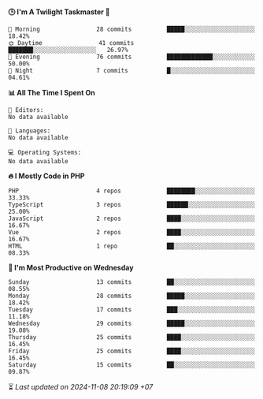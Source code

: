 <!--START_SECTION:readme-stats-->
**🕒 I'm A Twilight Taskmaster 🌆**

```text
🌅 Morning                28 commits          █████░░░░░░░░░░░░░░░░░░░░   18.42%
🌞 Daytime                41 commits          ███████░░░░░░░░░░░░░░░░░░   26.97%
🌆 Evening                76 commits          █████████████░░░░░░░░░░░░   50.00%
🌙 Night                  7 commits           █░░░░░░░░░░░░░░░░░░░░░░░░   04.61%
```

**📊 All The Time I Spent On**

```text
📝 Editors:
No data available

💬 Languages:
No data available

💻 Operating Systems:
No data available
```

**🔥 I Mostly Code in PHP**

```text
PHP                      4 repos             ████████░░░░░░░░░░░░░░░░░   33.33%
TypeScript               3 repos             ██████░░░░░░░░░░░░░░░░░░░   25.00%
JavaScript               2 repos             ████░░░░░░░░░░░░░░░░░░░░░   16.67%
Vue                      2 repos             ████░░░░░░░░░░░░░░░░░░░░░   16.67%
HTML                     1 repo              ██░░░░░░░░░░░░░░░░░░░░░░░   08.33%
```

**📅 I'm Most Productive on Wednesday**

```text
Sunday                   13 commits          ██░░░░░░░░░░░░░░░░░░░░░░░   08.55%
Monday                   28 commits          █████░░░░░░░░░░░░░░░░░░░░   18.42%
Tuesday                  17 commits          ███░░░░░░░░░░░░░░░░░░░░░░   11.18%
Wednesday                29 commits          █████░░░░░░░░░░░░░░░░░░░░   19.08%
Thursday                 25 commits          ████░░░░░░░░░░░░░░░░░░░░░   16.45%
Friday                   25 commits          ████░░░░░░░░░░░░░░░░░░░░░   16.45%
Saturday                 15 commits          ██░░░░░░░░░░░░░░░░░░░░░░░   09.87%
```



⏳ *Last updated on 2024-11-08 20:19:09 +07*
<!--END_SECTION:readme-stats-->